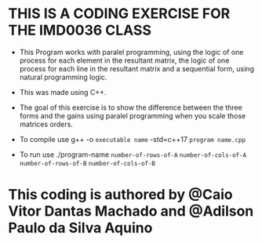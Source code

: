 # THIS IS A CODING EXERCISE FOR THE IMD0036 CLASS

- This Program works with paralel programming, using the logic of one process for each element in the
resultant matrix, the logic of one process for each line in the resultant matrix and a sequential
form, using natural programming logic.

- This was made using C++.

- The goal of this exercise is to show the difference between the three forms and the gains using paralel 
programming when you scale those matrices orders.

- To compile use g++ -o ```executable name``` -std=c++17 ```program name.cpp```

- To run use ./program-name  ```number-of-rows-of-A```  ```number-of-cols-of-A```  ```number-of-rows-of-B```  ```number-of-cols-of-B```

# This coding is authored by @Caio Vitor Dantas Machado and  @Adilson Paulo da Silva Aquino
